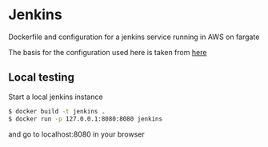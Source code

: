# Jenkins
Dockerfile and configuration for a jenkins service running in AWS on fargate

The basis for the configuration used here is taken from [here](https://github.com/aws-samples/serverless-jenkins-on-aws-fargate)

## Local testing

Start a local jenkins instance
```sh
$ docker build -t jenkins .
$ docker run -p 127.0.0.1:8080:8080 jenkins
```
and go to localhost:8080 in your browser
